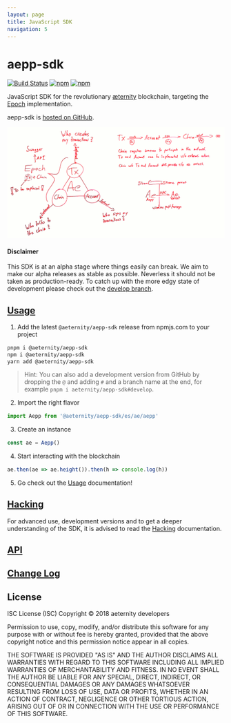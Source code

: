 ```yaml
---
layout: page
title: JavaScript SDK
navigation: 5
---
```


# aepp-sdk

[![Build Status](https://ci.aepps.com/buildStatus/icon?job=aepp-sdk-js/develop)](https://ci.aepps.com/job/aepp-sdk-js/job/develop/)
[![npm](https://img.shields.io/npm/v/@aeternity/aepp-sdk.svg)](https://www.npmjs.com/package/@aeternity/aepp-sdk)
[![npm](https://img.shields.io/npm/l/@aeternity/aepp-sdk.svg)](https://www.npmjs.com/package/@aeternity/aepp-sdk)

JavaScript SDK for the revolutionary [æternity] blockchain, targeting the
[Epoch] implementation.

aepp-sdk is [hosted on GitHub].

![Concept Drawing of aepp-sdk][concept]

[concept]: concept.png "Concept Drawing of aepp-sdk"

[æternity]: https://aeternity.com/
[Epoch]: https://github.com/aeternity/epoch
[hosted on GitHub]: https://github.com/aeternity/aepp-sdk-js

#### Disclaimer

This SDK is at an alpha stage where things easily can break. We aim to make our
alpha releases as stable as possible. Neverless it should not be taken as
production-ready. To catch up with the more edgy state of development please
check out the [develop branch].

[develop branch]: https://github.com/aeternity/aepp-sdk-js/tree/develop

## [Usage]

1. Add the latest `@aeternity/aepp-sdk` release from npmjs.com to your project

```
pnpm i @aeternity/aepp-sdk
npm i @aeternity/aepp-sdk
yarn add @aeternity/aepp-sdk
```

> Hint: You can also add a development version from GitHub by dropping the `@` and
> adding `#` and a branch name at the end, for example
> `pnpm i aeternity/aepp-sdk#develop`.

2. Import the right flavor

```js
import Aepp from '@aeternity/aepp-sdk/es/ae/aepp'
```

3. Create an instance

```js
const ae = Aepp()
```

4. Start interacting with the blockchain

```js
ae.then(ae => ae.height()).then(h => console.log(h))
```

5. Go check out the [Usage] documentation!

[Usage]: docs/usage.md

## [Hacking]

For advanced use, development versions and to get a deeper understanding of the
SDK, it is advised to read the [Hacking] documentation.

[Hacking]: docs/hacking.md

## [API]

[API]: docs/api.md

## [Change Log]

[Change Log]: CHANGELOG.md

## License

ISC License (ISC)
Copyright © 2018 aeternity developers

Permission to use, copy, modify, and/or distribute this software for any purpose
with or without fee is hereby granted, provided that the above copyright notice
and this permission notice appear in all copies.

THE SOFTWARE IS PROVIDED "AS IS" AND THE AUTHOR DISCLAIMS ALL WARRANTIES WITH
REGARD TO THIS SOFTWARE INCLUDING ALL IMPLIED WARRANTIES OF MERCHANTABILITY AND
FITNESS. IN NO EVENT SHALL THE AUTHOR BE LIABLE FOR ANY SPECIAL, DIRECT,
INDIRECT, OR CONSEQUENTIAL DAMAGES OR ANY DAMAGES WHATSOEVER RESULTING FROM LOSS
OF USE, DATA OR PROFITS, WHETHER IN AN ACTION OF CONTRACT, NEGLIGENCE OR OTHER
TORTIOUS ACTION, ARISING OUT OF OR IN CONNECTION WITH THE USE OR PERFORMANCE OF
THIS SOFTWARE.
